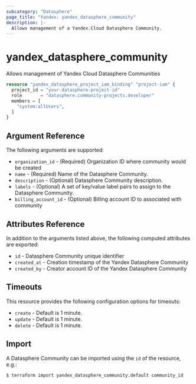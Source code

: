```yaml
---
subcategory: "Datasphere"
page_title: "Yandex: yandex_datasphere_community"
description: |-
  Allows management of a Yandex.Cloud Datasphere Community.
---
```



# yandex_datasphere_community




Allows management of Yandex Cloud Datasphere Communities

```terraform
resource "yandex_datasphere_project_iam_binding" "project-iam" {
  project_id = "your-datasphere-project-id"
  role       = "datasphere.community-projects.developer"
  members = [
    "system:allUsers",
  ]
}
```

## Argument Reference

The following arguments are supported:

* `organization_id` - (Required) Organization ID where community would be created
* `name` - (Required) Name of the Datasphere Community.
* `description` - (Optional) Datasphere Community description.
* `labels` - (Optional) A set of key/value label pairs to assign to the Datasphere Community.
* `billing_account_id` - (Optional) Billing account ID to associated with community

## Attributes Reference

In addition to the arguments listed above, the following computed attributes are exported:

* `id` - Datasphere Community unique identifier
* `created_at` - Creation timestamp of the Yandex Datasphere Community
* `created_by` - Creator account ID of the Yandex Datasphere Community

## Timeouts

This resource provides the following configuration options for timeouts:

- `create` - Default is 1 minute.
- `update` - Default is 1 minute.
- `delete` - Default is 1 minute.

## Import

A Datasphere Community can be imported using the `id` of the resource, e.g.:

```
$ terraform import yandex_datasphere_community.default community_id
```
